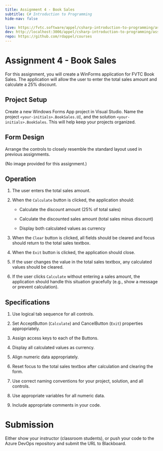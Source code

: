 ```yaml
---
title: Assignment 4 - Book Sales
subtitle: C# Introduction to Programming
hide-nav: false

live: https://fvtc.software/appel/csharp-introduction-to-programming/assignments/book-sales
dev: http://localhost:3006/appel/csharp-introduction-to-programming/assignments/book-sales
repo: https://github.com/rdappel/courses
---
```


# Assignment 4 - Book Sales

For this assignment, you will create a WinForms application for FVTC Book Sales. The application will allow the user to enter the total sales amount and calculate a 25% discount.

<details open style="display: none;">
	<summary class="video">Show/Hide Video</summary>
	<div class="video-container">
		<iframe src="https://www.youtube.com/embed/" width="100%" height="100%" frameborder="0"
			allowfullscreen allow="accelerometer; autoplay; encrypted-media; gyroscope; picture-in-picture">
		</iframe>
	</div>
</details>

## Project Setup

Create a new Windows Forms App project in Visual Studio. Name the project `<your-initials>.BookSales.UI`, and the solution `<your-initials>.BookSales`. This will help keep your projects organized.

## Form Design

Arrange the controls to closely resemble the standard layout used in previous assignments.

(No image provided for this assignment.)

## Operation

1. The user enters the total sales amount.

2. When the `Calculate` button is clicked, the application should:

   - Calculate the discount amount (25% of total sales)

   - Calculate the discounted sales amount (total sales minus discount)

   - Display both calculated values as currency

3. When the `Clear` button is clicked, all fields should be cleared and focus should return to the total sales textbox.

4. When the `Exit` button is clicked, the application should close.

5. If the user changes the value in the total sales textbox, any calculated values should be cleared.

6. If the user clicks `Calculate` without entering a sales amount, the application should handle this situation gracefully (e.g., show a message or prevent calculation).

## Specifications

1. Use logical tab sequence for all controls.

2. Set AcceptButton (`Calculate`) and CancelButton (`Exit`) properties appropriately.

3. Assign access keys to each of the Buttons.

4. Display all calculated values as currency.

5. Align numeric data appropriately.

6. Reset focus to the total sales textbox after calculation and clearing the form.

7. Use correct naming conventions for your project, solution, and all controls.

8. Use appropriate variables for all numeric data.

9. Include appropriate comments in your code.

# Submission

Either show your instructor (classroom students), or push your code to the Azure DevOps repository and submit the URL to Blackboard.
